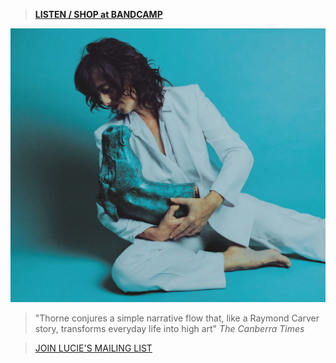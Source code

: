 > [**LISTEN / SHOP at BANDCAMP**](https://luciethorne.bandcamp.com)  

![](data/image/front/lt-kitty-and-frank.jpg)

> "Thorne conjures a simple narrative flow that, like a Raymond Carver story, transforms everyday life into high art" _The Canberra Times_ 
 
> [JOIN LUCIE'S MAILING LIST](?p=forms/mailing-list)




